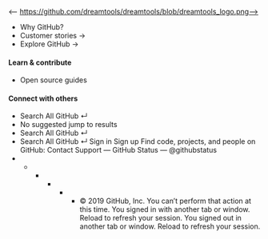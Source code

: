 <-- https://github.com/dreamtools/dreamtools/blob/dreamtools_logo.png-->

* Why GitHub? 
* Customer stories →
* Explore GitHub →
#### Learn & contribute
* Open source guides
#### Connect with others
* Search  All GitHub  ↵
* No suggested jump to results
* Search  All GitHub  ↵
* Search  All GitHub  ↵
Sign in  Sign up
Find code, projects, and people on GitHub:
Contact Support — GitHub Status — @githubstatus
*   *   *   *   *   * © 2019 GitHub, Inc.
You can’t perform that action at this time.
You signed in with another tab or window. Reload to refresh your session. You signed out in another tab or window. Reload to refresh your session.